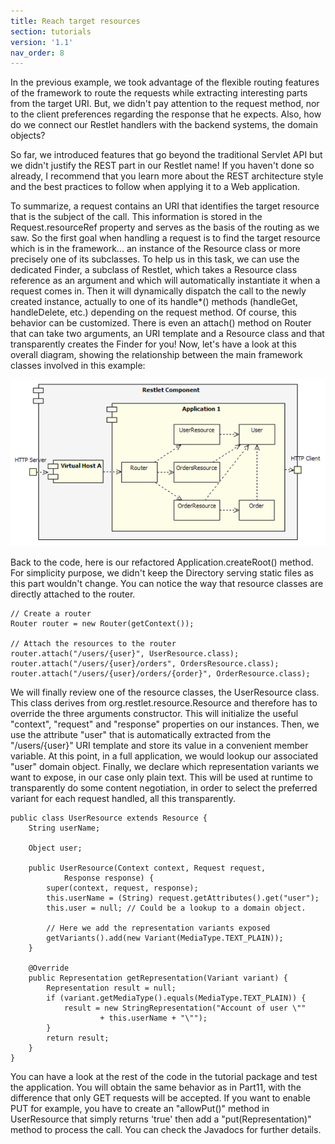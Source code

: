 ```yaml
---
title: Reach target resources
section: tutorials
version: '1.1'
nav_order: 8
---
```

In the previous example, we took advantage of the flexible routing
features of the framework to route the requests while extracting
interesting parts from the target URI. But, we didn't pay attention to
the request method, nor to the client preferences regarding the response
that he expects. Also, how do we connect our Restlet handlers with the
backend systems, the domain objects?

So far, we introduced features that go beyond the traditional Servlet
API but we didn't justify the REST part in our Restlet name! If you
haven't done so already, I recommend that you learn more about the REST
architecture style and the best practices to follow when applying it to
a Web application.

To summarize, a request contains an URI that identifies the target
resource that is the subject of the call. This information is stored in
the Request.resourceRef property and serves as the basis of the routing
as we saw. So the first goal when handling a request is to find the
target resource which is in the framework... an instance of the Resource
class or more precisely one of its subclasses. To help us in this task,
we can use the dedicated Finder, a subclass of Restlet, which takes a
Resource class reference as an argument and which will automatically
instantiate it when a request comes in. Then it will dynamically
dispatch the call to the newly created instance, actually to one of its
handle\*() methods (handleGet, handleDelete, etc.) depending on the
request method. Of course, this behavior can be customized. There is
even an attach() method on Router that can take two arguments, an URI
template and a Resource class and that transparently creates the Finder
for you! Now, let's have a look at this overall diagram, showing the
relationship between the main framework classes involved in this
example:

![](images/tutorial12.png)

Back to the code, here is our refactored Application.createRoot()
method. For simplicity purpose, we didn't keep the Directory serving
static files as this part wouldn't change. You can notice the way that
resource classes are directly attached to the router.

<pre class="language-java"><code class="language-java">// Create a router
Router router = new Router(getContext());

// Attach the resources to the router
router.attach("/users/{user}", UserResource.class);
router.attach("/users/{user}/orders", OrdersResource.class);
router.attach("/users/{user}/orders/{order}", OrderResource.class);
</code></pre>

We will finally review one of the resource classes, the UserResource
class. This class derives from org.restlet.resource.Resource and
therefore has to override the three arguments constructor. This will
initialize the useful "context", "request" and "response" properties on
our instances. Then, we use the attribute "user" that is automatically
extracted from the "/users/{user}" URI template and store its value in a
convenient member variable. At this point, in a full application, we
would lookup our associated "user" domain object. Finally, we declare
which representation variants we want to expose, in our case only plain
text. This will be used at runtime to transparently do some content
negotiation, in order to select the preferred variant for each request
handled, all this transparently.

<pre class="language-java"><code class="language-java">public class UserResource extends Resource {
    String userName;

    Object user;

    public UserResource(Context context, Request request,
            Response response) {
        super(context, request, response);
        this.userName = (String) request.getAttributes().get("user");
        this.user = null; // Could be a lookup to a domain object.

        // Here we add the representation variants exposed
        getVariants().add(new Variant(MediaType.TEXT_PLAIN));
    }

    @Override
    public Representation getRepresentation(Variant variant) {
        Representation result = null;
        if (variant.getMediaType().equals(MediaType.TEXT_PLAIN)) {
            result = new StringRepresentation("Account of user \""
                    + this.userName + "\"");
        }
        return result;
    }
}
</code></pre>

You can have a look at the rest of the code in the tutorial package and
test the application. You will obtain the same behavior as in Part11,
with the difference that only GET requests will be accepted. If you want
to enable PUT for example, you have to create an "allowPut()" method in
UserResource that simply returns 'true' then add a "put(Representation)"
method to process the call. You can check the Javadocs for further
details.
